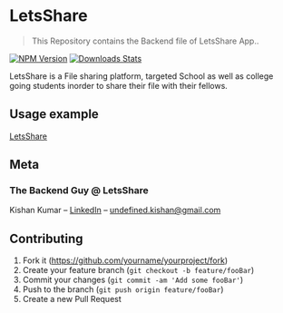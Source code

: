 # LetsShare
> This Repository contains the Backend file of LetsShare App..

[![NPM Version][npm-image]][npm-url]
[![Downloads Stats][npm-downloads]][npm-url]

LetsShare is a File sharing platform, targeted School as well as college going students inorder to share their file with their fellows.


## Usage example

[LetsShare](https://letsshareui.netlify.app/)


## Meta
### The Backend Guy @ LetsShare
Kishan Kumar – [LinkedIn](https://www.linkedin.com/in/kishan-k-12052a168/) – undefined.kishan@gmail.com


## Contributing

1. Fork it (<https://github.com/yourname/yourproject/fork>)
2. Create your feature branch (`git checkout -b feature/fooBar`)
3. Commit your changes (`git commit -am 'Add some fooBar'`)
4. Push to the branch (`git push origin feature/fooBar`)
5. Create a new Pull Request

<!-- Markdown link & img dfn's -->
[npm-image]: https://img.shields.io/npm/v/datadog-metrics.svg?style=flat-square
[npm-url]: https://npmjs.org/package/datadog-metrics
[npm-downloads]: https://img.shields.io/npm/dm/datadog-metrics.svg?style=flat-square
[travis-image]: https://img.shields.io/travis/dbader/node-datadog-metrics/master.svg?style=flat-square
[travis-url]: https://travis-ci.org/dbader/node-datadog-metrics
[wiki]: https://github.com/yourname/yourproject/wiki
